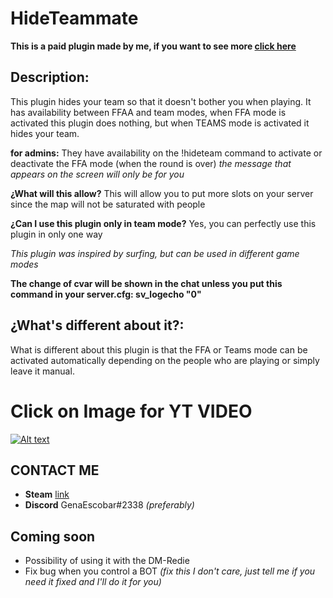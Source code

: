 # HideTeammate
**This is a paid plugin made by me, if you want to see more [click here](https://github.com/GenaEscobar/Gena-Private-Plugins)**

## Description:
This plugin hides your team so that it doesn't bother you when playing.
It has availability between FFAA and team modes, when FFA mode is activated this plugin does nothing, but when TEAMS mode is activated it hides your team.

**for admins:** They have availability on the !hideteam command to activate or deactivate the FFA mode (when the round is over) *the message that appears on the screen will only be for you*

**¿What will this allow?**
This will allow you to put more slots on your server since the map will not be saturated with people

**¿Can I use this plugin only in team mode?**
Yes, you can perfectly use this plugin in only one way

*This plugin was inspired by surfing, but can be used in different game modes*

**The change of cvar will be shown in the chat unless you put this command in your server.cfg: sv_logecho "0"**

## ¿What's different about it?:
What is different about this plugin is that the FFA or Teams mode can be activated automatically depending on the people who are playing or simply leave it manual.

# Click on Image for YT VIDEO
[![Alt text](https://img.youtube.com/vi/FdHJjRAupLc/0.jpg)](https://www.youtube.com/watch?v=FdHJjRAupLc)

## CONTACT ME
* **Steam** [link](https://steamcommunity.com/id/genaescobar)
* **Discord** GenaEscobar#2338
*(preferably)*

## Coming soon
* Possibility of using it with the DM-Redie
* Fix bug when you control a BOT *(fix this I don't care, just tell me if you need it fixed and I'll do it for you)*
